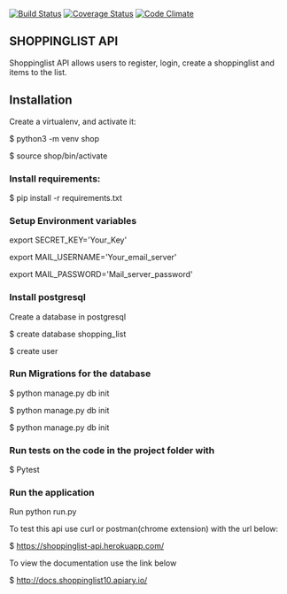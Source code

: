 [![Build Status](https://travis-ci.org/arthuroe/ShoppingList_API.svg?branch=master)](https://travis-ci.org/arthuroe/ShoppingList_API)
[![Coverage Status](https://coveralls.io/repos/github/arthuroe/ShoppingList_API/badge.svg?branch=master)](https://coveralls.io/github/arthuroe/ShoppingList_API?branch=master)
[![Code Climate](https://codeclimate.com/github/arthuroe/ShoppingList_API/badges/gpa.svg)](https://codeclimate.com/github/arthuroe/ShoppingList_API)

## SHOPPINGLIST API

Shoppinglist API allows users to register, login, create a shoppinglist and items to the list.


## Installation

Create a virtualenv, and activate it:

$ python3 -m venv shop

$ source shop/bin/activate

### Install requirements:

$ pip install -r requirements.txt

### Setup Environment variables
export SECRET_KEY='Your_Key'

export MAIL_USERNAME='Your_email_server'

export MAIL_PASSWORD='Mail_server_password'

### Install postgresql

Create a database in postgresql

$ create database shopping_list

$ create user

### Run Migrations for the database

$ python manage.py db init

$ python manage.py db init

$ python manage.py db init

### Run tests on the code in the project folder with

$ Pytest

### Run the application

Run python run.py

To test this api use curl or postman(chrome extension) with the url below:

$ https://shoppinglist-api.herokuapp.com/

To view the documentation use the link below

$ http://docs.shoppinglist10.apiary.io/
